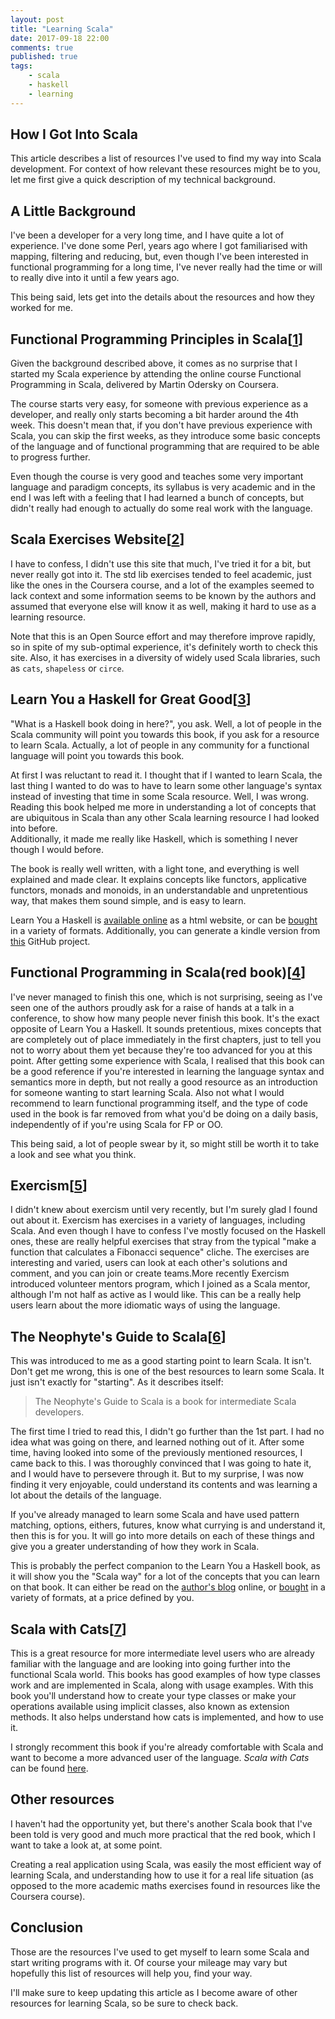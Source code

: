 ```yaml
---
layout: post
title: "Learning Scala"
date: 2017-09-18 22:00
comments: true
published: true
tags:
    - scala
    - haskell
    - learning
---
```


## How I Got Into Scala

This article describes a list of resources I've used to find my way into Scala development. For context of how relevant these resources might be to you, let me first give a quick description of my technical background.

## A Little Background
I've been a developer for a very long time, and I have quite a lot of experience. I've done some Perl, years ago where I got familiarised with mapping, filtering and reducing, but, even though I've been interested in functional programming for a long time, I've never really had the time or will to really dive into it until a few years ago.

This being said, lets get into the details about the resources and how they worked for me.

## Functional Programming Principles in Scala<span class="reference">[[1](https://www.coursera.org/learn/progfun1 "Functional Programming Principles in Scala")] </span>
Given the background described above, it comes as no surprise that I started my Scala experience by attending the online course Functional Programming in Scala, delivered by Martin Odersky on Coursera.

The course starts very easy, for someone with previous experience as a developer, and really only starts becoming a bit harder around the 4th week. This doesn't mean that, if you don't have previous experience with Scala, you can skip the first weeks, as they introduce some basic concepts of the language and of functional programming that are required to be able to progress further.

Even though the course is very good and teaches some very important language and paradigm concepts, its syllabus is very academic and in the end I was left with a feeling that I had learned a bunch of concepts, but didn't really had enough to actually do some real work with the language.

## Scala Exercises Website<span class="reference">[[2](https://www.scala-exercises.org/ "Scala Exercise Website")] </span>
I have to confess, I didn't use this site that much, I've tried it for a bit, but never really got into it. The std lib exercises tended to feel academic, just like the ones in the Coursera course, and a lot of the examples seemed to lack context and some information seems to be known by the authors and assumed that everyone else will know it as well, making it hard to use as a learning resource. 

Note that this is an Open Source effort and may therefore improve rapidly, so in spite of my sub-optimal experience, it's definitely worth to check this site. Also, it has exercises in a diversity of widely used Scala libraries, such as `cats`, `shapeless` or `circe`.

## Learn You a Haskell for Great Good<span class="reference">[[3](http://learnyouahaskell.com/ "Learn You a Haskell for Great Good")] </span>
"What is a Haskell book doing in here?", you ask. Well, a lot of people in the Scala community will point you towards this book, if you ask for a resource to learn Scala. Actually, a lot of people in any community for a functional language will point you towards this book.

At first I was reluctant to read it. I thought that if I wanted to learn Scala, the last thing I wanted to do was to have to learn some other language's syntax instead of investing that time in some Scala resource. Well, I was wrong. Reading this book helped me more in understanding a lot of concepts that are ubiquitous in Scala than any other Scala learning resource I had looked into before.  
Additionally, it made me really like Haskell, which is something I never though I would before.

The book is really well written, with a light tone, and everything is well explained and made clear. It explains concepts like functors, applicative functors, monads and monoids, in an understandable and unpretentious way, that makes them sound simple, and is easy to learn.

Learn You a Haskell is [available online](http://learnyouahaskell.com/chapters) as a html website, or can be [bought](https://www.nostarch.com/lyah.htm) in a variety of formats. Additionally, you can generate a kindle version from [this](https://github.com/igstan/learn-you-a-haskell-kindle) GitHub project.

## Functional Programming in Scala(red book)<span class="reference">[[4](https://www.amazon.co.uk/Functional-Programming-Scala-Paul-Chiusano/dp/1617290653/ "Functional Programming in Scala")] </span>
I've never managed to finish this one, which is not surprising, seeing as I've seen one of the authors proudly ask for a raise of hands at a talk in a conference, to show how many people never finish this book. It's the exact opposite of Learn You a Haskell. It sounds pretentious, mixes concepts that are completely out of place immediately in the first chapters, just to tell you not to worry about them yet because they're too advanced for you at this point. After getting some experience with Scala, I realised that this book can be a good reference if you're interested in learning the language syntax and semantics more in depth, but not really a good resource as an introduction for someone wanting to start learning Scala. Also not what I would recommend to learn functional programming itself, and the  type of code used in the book is far removed from what you'd be doing on a daily basis, independently of if you're using Scala for FP or OO.

This being said, a lot of people swear by it, so might still be worth it to take a look and see what you think.

## Exercism<span class="reference">[[5](http://exercism.io/languages/scala/about "Exercism.io")] </span>
I didn't knew about exercism until very recently, but I'm surely glad I found out about it. Exercism has exercises in a variety of languages, including Scala. And even though I have to confess I've mostly focused on the Haskell ones, these are really helpful exercises that stray from the typical "make a function that calculates a Fibonacci sequence" cliche. The exercises are interesting and varied, users can look at each other's solutions and comment, and you can join or create teams.More recently Exercism introduced volunteer mentors program, which I joined as a Scala mentor, although I'm not half as active as I would like. This can be a really help users learn about the more idiomatic ways of using the language.

## The Neophyte's Guide to Scala<span class="reference">[[6](http://danielwestheide.com/scala/neophytes.html "The Neophyte's Guide to Scala")] </span>
This was introduced to me as a good starting point to learn Scala. It isn't. Don't get me wrong, this is one of the best resources to learn some Scala. It just isn't exactly for "starting". As it describes itself:

> The Neophyte's Guide to Scala is a book for intermediate Scala developers.

The first time I tried to read this, I didn't go further than the 1st part. I had no idea what was going on there, and learned nothing out of it. After some time, having looked into some of the previously mentioned resources, I came back to this. I was thoroughly convinced that I was going to hate it, and I would have to persevere through it. But to my surprise, I was now finding it very enjoyable, could understand its contents and was learning a lot about the details of the language.

If you've already managed to learn some Scala and have used pattern matching, options, eithers, futures, know what currying is and understand it, then this is for you. It will go into more details on each of these things and give you a greater understanding of how they work in Scala.

This is probably the perfect companion to the Learn You a Haskell book, as it will show you the "Scala way" for a lot of the concepts that you can learn on that book.
It can either be read on the [author's blog](http://danielwestheide.com/scala/neophytes.html) online, or [bought](https://leanpub.com/theneophytesguidetoscala) in a variety of formats, at a price defined by you.

## Scala with Cats<span class="reference">[[7](https://underscore.io/books/scala-with-cats/ "Scala with Cats")] </span>
This is a great resource for more intermediate level users who are already
familiar with the language and are looking into going further into the
functional Scala world. This books has good examples of how type classes work
and are implemented in Scala, along with usage examples. With this book you'll
understand how to create your type classes or make your operations available
using implicit classes, also known as extension methods. It also helps
understand how cats is implemented, and how to use it.

I strongly recomment this book if you're already comfortable with Scala and
want to become a more advanced user of the language. _Scala with Cats_ can be
found [here](https://underscore.io/books/scala-with-cats/).

## Other resources
I haven't had the opportunity yet, but there's another Scala book that I've been told is very good and much more practical that the red book, which I want to take a look at, at some point.

Creating a real application using Scala, was easily the most efficient way of learning Scala, and understanding how to use it for a real life situation (as opposed to the more academic maths exercises found in resources like the Coursera course).

## Conclusion
Those are the resources I've used to get myself to learn some Scala and start writing programs with it. Of course your mileage may vary but hopefully this list of resources will help you, find your way.

I'll make sure to keep updating this article as I become aware of other
resources for learning Scala, so be sure to check back.
